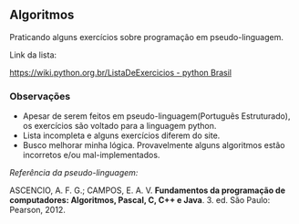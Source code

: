 <h2>Algoritmos</h2>

Praticando alguns exercícios sobre programação em pseudo-linguagem. 

<p>
    Link da lista: 
</p>
<a href="https://wiki.python.org.br/ListaDeExercicios">https://wiki.python.org.br/ListaDeExercicios - python Brasil</a>  
   
<br>

<h3>Observações</h3>
<ul>
    <li> Apesar de serem feitos em pseudo-linguagem(Português Estruturado), os exercícios são voltado para a linguagem python.</li>
    <li>Lista incompleta e alguns exercícios diferem do site.
    </li>
    <li>Busco melhorar minha lógica. Provavelmente alguns algoritmos estão incorretos e/ou mal-implementados.</li>
</ul>
<p>
<em>Referência da pseudo-linguagem:</em>

 ASCENCIO, A. F. G.; CAMPOS, E. A. V. <strong>Fundamentos da programação de
computadores: Algoritmos, Pascal, C, C++ e Java</strong>. 3. ed. São Paulo: Pearson,  2012.
</p>

